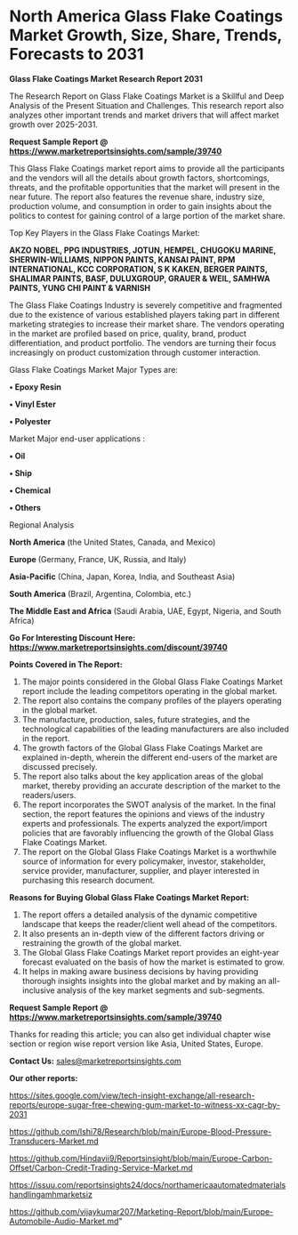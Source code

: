 # North America Glass Flake Coatings Market Growth, Size, Share, Trends, Forecasts to 2031

<strong>Glass Flake Coatings Market Research Report 2031</strong>

The Research Report on Glass Flake Coatings Market is a Skillful and Deep Analysis of the Present Situation and Challenges. This research report also analyzes other important trends and market drivers that will affect market growth over 2025-2031.

<strong>Request Sample Report @ <a href=https://www.marketreportsinsights.com/sample/39740>https://www.marketreportsinsights.com/sample/39740</a></strong>

This Glass Flake Coatings market report aims to provide all the participants and the vendors will all the details about growth factors, shortcomings, threats, and the profitable opportunities that the market will present in the near future. The report also features the revenue share, industry size, production volume, and consumption in order to gain insights about the politics to contest for gaining control of a large portion of the market share.

Top Key Players in the Glass Flake Coatings Market:

<strong>AKZO NOBEL, PPG INDUSTRIES, JOTUN, HEMPEL, CHUGOKU MARINE, SHERWIN-WILLIAMS, NIPPON PAINTS, KANSAI PAINT, RPM INTERNATIONAL, KCC CORPORATION, S K KAKEN, BERGER PAINTS, SHALIMAR PAINTS, BASF, DULUXGROUP, GRAUER & WEIL, SAMHWA PAINTS, YUNG CHI PAINT & VARNISH</strong>

The Glass Flake Coatings Industry is severely competitive and fragmented due to the existence of various established players taking part in different marketing strategies to increase their market share. The vendors operating in the market are profiled based on price, quality, brand, product differentiation, and product portfolio. The vendors are turning their focus increasingly on product customization through customer interaction.

Glass Flake Coatings Market Major Types are:

<strong>•  Epoxy Resin

•  Vinyl Ester

•  Polyester</strong>

Market Major end-user applications :

<strong>•  Oil

•  Ship

•  Chemical

•  Others</strong>

Regional Analysis

</u><strong><b>North America</b></strong> (the United States, Canada, and Mexico)

<strong><b>Europe </b></strong>(Germany, France, UK, Russia, and Italy)

<strong><b>Asia-Pacific</b></strong> (China, Japan, Korea, India, and Southeast Asia)

<strong><b>South America</b></strong> (Brazil, Argentina, Colombia, etc.)

<strong><b>The Middle East and Africa</b></strong> (Saudi Arabia, UAE, Egypt, Nigeria, and South Africa)

<strong>Go For Interesting Discount Here: <a href=https://www.marketreportsinsights.com/discount/39740>https://www.marketreportsinsights.com/discount/39740</a></strong>

<strong>Points Covered in The Report:</strong>
<ol>
  <li>The major points considered in the Global Glass Flake Coatings Market report include the leading competitors operating in the global market.</li>
  <li>The report also contains the company profiles of the players operating in the global market.</li>
  <li>The manufacture, production, sales, future strategies, and the technological capabilities of the leading manufacturers are also included in the report.</li>
  <li>The growth factors of the Global Glass Flake Coatings Market are explained in-depth, wherein the different end-users of the market are discussed precisely.</li>
  <li>The report also talks about the key application areas of the global market, thereby providing an accurate description of the market to the readers/users.</li>
  <li>The report incorporates the SWOT analysis of the market. In the final section, the report features the opinions and views of the industry experts and professionals. The experts analyzed the export/import policies that are favorably influencing the growth of the Global Glass Flake Coatings Market.</li>
  <li>The report on the Global Glass Flake Coatings Market is a worthwhile source of information for every policymaker, investor, stakeholder, service provider, manufacturer, supplier, and player interested in purchasing this research document.</li>
</ol>
<strong>Reasons for Buying Global Glass Flake Coatings Market Report:</strong>

<ol>
  <li>The report offers a detailed analysis of the dynamic competitive landscape that keeps the reader/client well ahead of the competitors.</li>
  <li>It also presents an in-depth view of the different factors driving or restraining the growth of the global market.</li>
  <li>The Global Glass Flake Coatings Market report provides an eight-year forecast evaluated on the basis of how the market is estimated to grow.</li>
  <li>It helps in making aware business decisions by having providing thorough insights insights into the global market and by making an all-inclusive analysis of the key market segments and sub-segments.</li>
</ol>
<strong>Request Sample Report @ <a href=https://www.marketreportsinsights.com/sample/39740>https://www.marketreportsinsights.com/sample/39740</a></strong>


Thanks for reading this article; you can also get individual chapter wise section or region wise report version like Asia, United States, Europe.

<strong>Contact Us:</strong>
sales@marketreportsinsights.com

<strong>Our other reports:</strong>

<a href=https://sites.google.com/view/tech-insight-exchange/all-research-reports/europe-sugar-free-chewing-gum-market-to-witness-xx-cagr-by-2031>https://sites.google.com/view/tech-insight-exchange/all-research-reports/europe-sugar-free-chewing-gum-market-to-witness-xx-cagr-by-2031</a>

<a href=https://github.com/Ishi78/Research/blob/main/Europe-Blood-Pressure-Transducers-Market.md>https://github.com/Ishi78/Research/blob/main/Europe-Blood-Pressure-Transducers-Market.md</a>

<a href=https://github.com/Hindavii9/Reportsinsight/blob/main/Europe-Carbon-Offset/Carbon-Credit-Trading-Service-Market.md>https://github.com/Hindavii9/Reportsinsight/blob/main/Europe-Carbon-Offset/Carbon-Credit-Trading-Service-Market.md</a>

<a href=https://issuu.com/reportsinsights24/docs/northamericaautomatedmaterialshandlingamhmarketsiz>https://issuu.com/reportsinsights24/docs/northamericaautomatedmaterialshandlingamhmarketsiz</a>

<a href=https://github.com/vijaykumar207/Marketing-Report/blob/main/Europe-Automobile-Audio-Market.md>https://github.com/vijaykumar207/Marketing-Report/blob/main/Europe-Automobile-Audio-Market.md</a>"
